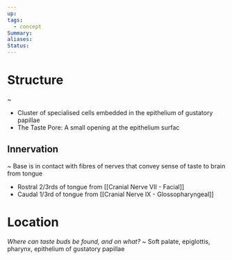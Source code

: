 ```yaml
---
up: 
tags:
  - concept
Summary: 
aliases: 
Status:
---
```

# Structure
~
- Cluster of specialised cells embedded in the epithelium of gustatory papillae
- The Taste Pore: A small opening at the epithelium surfac
## Innervation
~
Base is in contact with fibres of nerves that convey sense of taste to brain from tongue
- Rostral 2/3rds of tongue from [[Cranial Nerve VII - Facial]]
- Caudal 1/3rd of tongue from [[Cranial Nerve IX - Glossopharyngeal]]

# Location
*Where can taste buds be found, and on what?*
~
Soft palate, epiglottis, pharynx, epithelium of gustatory papillae
<!--SR:!2025-03-13,4,270-->